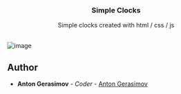 <p align="center">
  <h3 align="center">Simple Clocks</h3>

  <p align="center">
    Simple clocks created with html / css / js
    <br/>
    <br/>
  </p>
</p>

![image](https://github.com/gerasimovtltsu/simpleclocks/assets/82588219/b5bff5b2-597f-4115-a2eb-1f08d9f8c45d)


## Author

* **Anton Gerasimov** - *Coder* - [Anton Gerasimov](https://github.com/gerasimovtltsu/)
